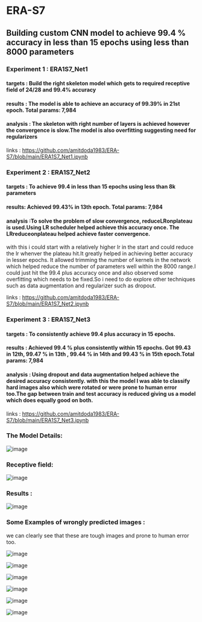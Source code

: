# ERA-S7

## Building custom CNN model to achieve 99.4 % accuracy in less than 15 epochs using less than 8000 parameters

### Experiment 1 : ERA1S7_Net1

#### targets : Build the right skeleton model which gets to required receptive field of 24/28 and 99.4% accuracy 

#### results : The model is able to achieve an accuracy of 99.39% in 21st epoch. Total params: 7,984

#### analysis : The skeleton with right number of layers is achieved however the convergence is slow.The model is also overfitting suggesting need for regularizers

links : https://github.com/amitdoda1983/ERA-S7/blob/main/ERA1S7_Net1.ipynb


### Experiment 2 : ERA1S7_Net2

#### targets : To achieve 99.4 in less than 15 epochs using less than 8k parameters

#### results: Achieved 99.43% in 13th epoch. Total params: 7,984

#### analysis :To solve the problem of slow convergence, reduceLRonplateau is used.Using LR scheduler helped achieve this accuracy once. The LRreduceonplateau helped achieve faster convergence.
with this i could start with a relatively higher lr in the start and could reduce the lr whenver the plateau hit.It greatly helped in achieving better accuracy in lesser epochs.
It allowed trimming the number of kernels in the network which helped reduce the number of parameters well within the 8000 range.I could just hit the 99.4 plus accuracy once and also observed some overfitting which needs to be fixed.So i need to do explore other techniques such as data augmentation and regularizer such as dropout.

links : https://github.com/amitdoda1983/ERA-S7/blob/main/ERA1S7_Net2.ipynb


### Experiment 3 : ERA1S7_Net3

#### targets : To consistently achieve 99.4 plus accuracy in 15 epochs.

#### results : Achieved 99.4 % plus consistently within 15 epochs. Got 99.43 in 12th, 99.47 % in 13th , 99.44 % in 14th and 99.43 % in 15th epoch.Total params: 7,984

#### analysis : Using dropout and data augmentation helped achieve the desired accuracy consistently. with this the model I was able to classify hard images also which were rotated or were prone to human error too.The gap between train and test accuracy is reduced giving us a model which does equally good on both.

links : https://github.com/amitdoda1983/ERA-S7/blob/main/ERA1S7_Net3.ipynb


### The Model Details: 

![image](https://github.com/amitdoda1983/ERA-S7/assets/37932202/4cf70d4f-5eee-4269-a0d3-aaee8a6af47c)

### Receptive field:

![image](https://github.com/amitdoda1983/ERA-S7/assets/37932202/95ddd4bb-4fdf-45b0-b60c-3850a3008e35)


### Results : 

![image](https://github.com/amitdoda1983/ERA-S7/assets/37932202/54163da9-d2b4-47ff-b146-d6eaa2f1a822)


### Some Examples of wrongly predicted images :
we can clearly see that these are tough images and prone to human error too.

![image](https://github.com/amitdoda1983/ERA-S7/assets/37932202/78defaac-a191-462a-84dc-53d549ff5c48)

![image](https://github.com/amitdoda1983/ERA-S7/assets/37932202/a0ba3b88-ac52-422b-876a-594d202f2362)

![image](https://github.com/amitdoda1983/ERA-S7/assets/37932202/319f8ebf-dbb4-46a6-beda-c7a3df3b1615)

![image](https://github.com/amitdoda1983/ERA-S7/assets/37932202/e5996111-4586-4227-8819-46baeffa1501)

![image](https://github.com/amitdoda1983/ERA-S7/assets/37932202/5f1441b7-ff35-49f4-93bc-290b44c3c96d)

![image](https://github.com/amitdoda1983/ERA-S7/assets/37932202/a8901af8-f59c-4f81-b0ba-5159409ba728)



